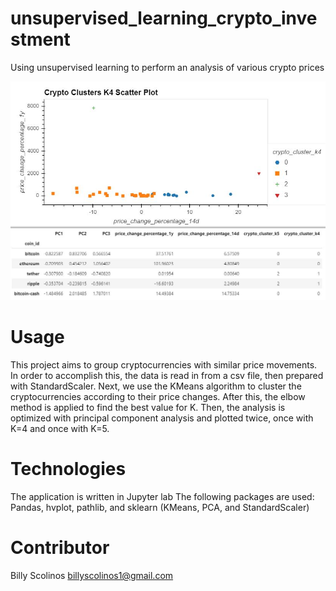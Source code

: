 # unsupervised_learning_crypto_investment
Using unsupervised learning to perform an analysis of various crypto prices

![K=4 Graph](https://github.com/billysco/unsupervised_learning_crypto_investment/blob/main/Pictures/Crypto_clusters.JPG)
![PCA DataFrame](https://github.com/billysco/unsupervised_learning_crypto_investment/blob/main/Pictures/crypto_pca.JPG)
# Usage
This project aims to group cryptocurrencies with similar price movements. In order to accomplish this, the data is read in from a csv file, then prepared with StandardScaler. Next, we use the KMeans algorithm to cluster the cryptocurrencies according to their price changes. After this, the elbow method is applied to find the best value for K. Then, the analysis is optimized with principal component analysis and plotted twice, once with K=4 and once with K=5.
# Technologies
The application is written in Jupyter lab
The following packages are used: Pandas, hvplot, pathlib, and sklearn (KMeans, PCA, and StandardScaler)
# Contributor
Billy Scolinos billyscolinos1@gmail.com
